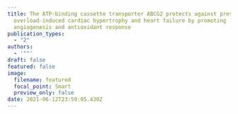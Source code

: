 ```yaml
---
title: The ATP-binding cassette transporter ABCG2 protects against pressure
  overload-induced cardiac hypertrophy and heart failure by promoting
  angiogenesis and antioxidant response
publication_types:
  - "2"
authors:
  - '""'
draft: false
featured: false
image:
  filename: featured
  focal_point: Smart
  preview_only: false
date: 2021-06-12T23:59:05.430Z
---
```


